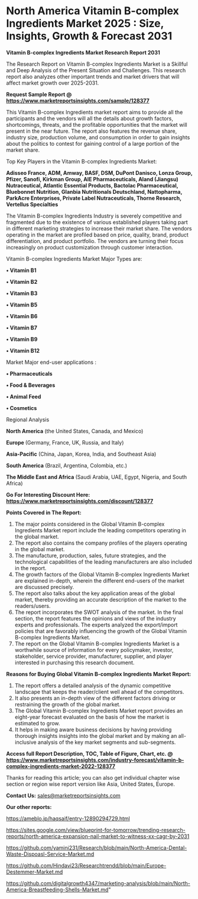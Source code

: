 # North America Vitamin B-complex Ingredients Market 2025 : Size, Insights, Growth & Forecast 2031

<strong>Vitamin B-complex Ingredients Market Research Report 2031</strong>

The Research Report on Vitamin B-complex Ingredients Market is a Skillful and Deep Analysis of the Present Situation and Challenges. This research report also analyzes other important trends and market drivers that will affect market growth over 2025-2031.

<strong>Request Sample Report @ <a href=https://www.marketreportsinsights.com/sample/128377>https://www.marketreportsinsights.com/sample/128377</a></strong>

This Vitamin B-complex Ingredients market report aims to provide all the participants and the vendors will all the details about growth factors, shortcomings, threats, and the profitable opportunities that the market will present in the near future. The report also features the revenue share, industry size, production volume, and consumption in order to gain insights about the politics to contest for gaining control of a large portion of the market share.

Top Key Players in the Vitamin B-complex Ingredients Market:

<strong>Adisseo France, ADM, Amway, BASF, DSM, DuPont Danisco, Lonza Group, Pfizer, Sanofi, Kirkman Group, AIE Pharmaceuticals, Aland (Jiangsu) Nutraceutical, Atlantic Essential Products, Bactolac Pharmaceutical, Bluebonnet Nutrition, Glanbia Nutritionals Deutschland, Nattopharma, ParkAcre Enterprises, Private Label Nutraceuticals, Thorne Research, Vertellus Specialties</strong>

The Vitamin B-complex Ingredients Industry is severely competitive and fragmented due to the existence of various established players taking part in different marketing strategies to increase their market share. The vendors operating in the market are profiled based on price, quality, brand, product differentiation, and product portfolio. The vendors are turning their focus increasingly on product customization through customer interaction.

Vitamin B-complex Ingredients Market Major Types are:

<strong>• Vitamin B1

• Vitamin B2

• Vitamin B3

• Vitamin B5

• Vitamin B6

• Vitamin B7

• Vitamin B9

• Vitamin B12</strong>

Market Major end-user applications :

<strong>• Pharmaceuticals

• Food & Beverages

• Animal Feed

• Cosmetics</strong>

Regional Analysis

</u><strong><b>North America</b></strong> (the United States, Canada, and Mexico)

<strong><b>Europe </b></strong>(Germany, France, UK, Russia, and Italy)

<strong><b>Asia-Pacific</b></strong> (China, Japan, Korea, India, and Southeast Asia)

<strong><b>South America</b></strong> (Brazil, Argentina, Colombia, etc.)

<strong><b>The Middle East and Africa</b></strong> (Saudi Arabia, UAE, Egypt, Nigeria, and South Africa)

<strong>Go For Interesting Discount Here: <a href=https://www.marketreportsinsights.com/discount/128377>https://www.marketreportsinsights.com/discount/128377</a></strong>

<strong>Points Covered in The Report:</strong>
<ol>
  <li>The major points considered in the Global Vitamin B-complex Ingredients Market report include the leading competitors operating in the global market.</li>
  <li>The report also contains the company profiles of the players operating in the global market.</li>
  <li>The manufacture, production, sales, future strategies, and the technological capabilities of the leading manufacturers are also included in the report.</li>
  <li>The growth factors of the Global Vitamin B-complex Ingredients Market are explained in-depth, wherein the different end-users of the market are discussed precisely.</li>
  <li>The report also talks about the key application areas of the global market, thereby providing an accurate description of the market to the readers/users.</li>
  <li>The report incorporates the SWOT analysis of the market. In the final section, the report features the opinions and views of the industry experts and professionals. The experts analyzed the export/import policies that are favorably influencing the growth of the Global Vitamin B-complex Ingredients Market.</li>
  <li>The report on the Global Vitamin B-complex Ingredients Market is a worthwhile source of information for every policymaker, investor, stakeholder, service provider, manufacturer, supplier, and player interested in purchasing this research document.</li>
</ol>
<strong>Reasons for Buying Global Vitamin B-complex Ingredients Market Report:</strong>

<ol>
  <li>The report offers a detailed analysis of the dynamic competitive landscape that keeps the reader/client well ahead of the competitors.</li>
  <li>It also presents an in-depth view of the different factors driving or restraining the growth of the global market.</li>
  <li>The Global Vitamin B-complex Ingredients Market report provides an eight-year forecast evaluated on the basis of how the market is estimated to grow.</li>
  <li>It helps in making aware business decisions by having providing thorough insights insights into the global market and by making an all-inclusive analysis of the key market segments and sub-segments.</li>
</ol>
<strong>Access full Report Description, TOC, Table of Figure, Chart, etc. @ <a href=https://www.marketreportsinsights.com/industry-forecast/vitamin-b-complex-ingredients-market-2022-128377>https://www.marketreportsinsights.com/industry-forecast/vitamin-b-complex-ingredients-market-2022-128377</a></strong>


Thanks for reading this article; you can also get individual chapter wise section or region wise report version like Asia, United States, Europe.

<strong>Contact Us:</strong>
sales@marketreportsinsights.com

<strong>Our other reports:</strong>

<a href=https://ameblo.jp/haqsaif/entry-12890294729.html>https://ameblo.jp/haqsaif/entry-12890294729.html</a>

<a href=https://sites.google.com/view/blueprint-for-tomorrow/trending-research-reports/north-america-expansion-nail-market-to-witness-xx-cagr-by-2031>https://sites.google.com/view/blueprint-for-tomorrow/trending-research-reports/north-america-expansion-nail-market-to-witness-xx-cagr-by-2031</a>

<a href=https://github.com/yamini231/Research/blob/main/North-America-Dental-Waste-Dispoasl-Service-Market.md>https://github.com/yamini231/Research/blob/main/North-America-Dental-Waste-Dispoasl-Service-Market.md</a>

<a href=https://github.com/Hindavi23/Researchtrendd/blob/main/Europe-Destemmer-Market.md>https://github.com/Hindavi23/Researchtrendd/blob/main/Europe-Destemmer-Market.md</a>

<a href=https://github.com/digitalgrowth4347/marketing-analysis/blob/main/North-America-Breastfeeding-Shells-Market.md>https://github.com/digitalgrowth4347/marketing-analysis/blob/main/North-America-Breastfeeding-Shells-Market.md</a>"
